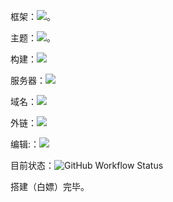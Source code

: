 框架：![ 。](https://img.shields.io/badge/-mkdocs-green)

主题：![。](https://img.shields.io/docker/v/squidfunk/mkdocs-material?label=Material)

构建：![ ](https://img.shields.io/badge/-GitHub%20Actions-blue)

服务器：![ ](https://img.shields.io/badge/-Vercel-blue)

域名：![ ](https://img.shields.io/badge/Freenom-free-red)

外链：![ ](https://img.shields.io/badge/-SMMS-yellowgreen)

编辑:：![ ](https://img.shields.io/badge/-VS%20Code-orange)

目前状态：![GitHub Workflow Status](https://img.shields.io/github/workflow/status/dingeral/doc-note/ci?style=plastic)

搭建（白嫖）完毕。
